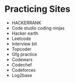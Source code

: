 # Practicing Sites

- HACKERRANK
- Code studio coding ninjas
- Hacker earth
- Leetcode
- Interview bit
- Topcoder
- Gfg practice
- Codewars
- Codechef
- Codeforces
- Log2base